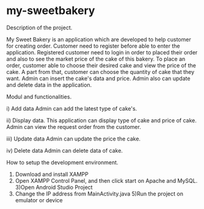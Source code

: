 # my-sweetbakery
Description of the project.

My Sweet Bakery is an application which are developed to help customer for creating order. Customer need to register before able to enter the application. Registered customer need to login in order to placed their order and also to see the market price of the cake of this bakery. To place an order, customer able to choose their desired cake and view the price of the cake. A part from that, customer can choose the quantity of cake that they want. Admin can insert the cake's data and price. Admin also can update and delete data in the application.

Modul and functionalities.

i) Add data 
Admin can add the latest type of cake's.

ii) Display data.
This application can display type of cake and price of cake. Admin can view the request order from the customer.

iii) Update data
Admin can update the price the cake.

iv) Delete data
Admin can delete data of cake.

How to setup the development environment.

1) Download and install XAMPP
2) Open XAMPP Control Panel, and then click start on Apache and MySQL.
3)Open Android Studio Project
4) Change the IP address from MainActivity.java
5)Run the project on emulator or device
